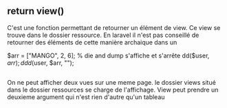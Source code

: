 ## return view()
C'est une fonction permettant de retourner un élément de view. Ce view se trouve dans le dossier ressource.
En laravel il n'est pas conseillé de retourner des éléments de cette manière archaique dans un 

$arr = ["MANGO", 2, 6];
% die and dump s'affiche et s'arrête
dd($user, $arr);
ddd($user, $arr, "");
<!-- les 3d affiches toutes les informations possibles concernant le tableau et son contenu -->

## 
On ne peut afficher deux vues sur une meme page.
le dossier views situé dans le dossier ressources se charge de l'affichage.
View peut prendre un deuxieme argument qui n'est rien d'autre qu'un tableau